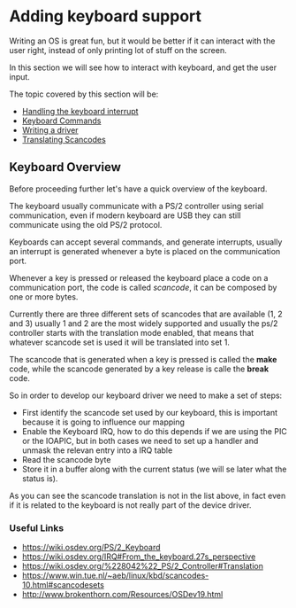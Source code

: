 # Adding keyboard support

Writing an OS is great fun, but it would be better if it can interact with the user right, instead of only printing lot of stuff on the screen. 

In this section we will see how to interact with keyboard, and get the user input. 

The topic covered by this section will be: 

* [Handling the keyboard interrupt](InterruptHandling.md)
* [Keyboard Commands](Keyboard.md) 
* [Writing a driver](DriverImplementation.md)
* [Translating Scancodes](README.md)

## Keyboard Overview

Before proceeding further let's have a quick overview of the keyboard. 

The keyboard usually communicate with a PS/2 controller using serial communication, even if modern keyboard are USB they can still communicate using the old PS/2 protocol. 

Keyboards can accept several commands, and generate interrupts, usually an interrupt is generated whenever a byte is placed on the communication port. 

Whenever a key is pressed or released the keyboard place a code on a communication port, the code is called *scancode*, it can be composed by one or more bytes. 

Currently there are three different sets of scancodes that are available (1, 2 and 3) usually 1 and 2 are the most widely supported and usually the ps/2 controller starts with the translation mode enabled, that means that whatever scancode set is used it will be translated into set 1.

The scancode that is generated when a key is pressed is called the **make** code, while the scancode generated by a key release is calle the **break** code.

So in order to develop our keyboard driver we need to make a set of steps: 

* First identify the scancode set used by our keyboard, this is important because it is going to influence our mapping
* Enable the Keyboard IRQ, how to do this depends if we are using the PIC or the IOAPIC, but in both cases we need to set up a handler and unmask the relevan entry into a IRQ table
* Read the scancode byte 
* Store it in a buffer along with the current status (we will se later what the status is).

As you can see the scancode translation is not in the list above, in fact even if it is related to the keyboard is not really part of the device driver. 

### Useful Links

* https://wiki.osdev.org/PS/2_Keyboard 
* https://wiki.osdev.org/IRQ#From_the_keyboard.27s_perspective
* https://wiki.osdev.org/%228042%22_PS/2_Controller#Translation
* https://www.win.tue.nl/~aeb/linux/kbd/scancodes-10.html#scancodesets
* http://www.brokenthorn.com/Resources/OSDev19.html






